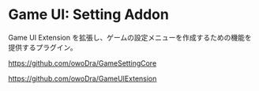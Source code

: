 # Game UI: Setting Addon
Game UI Extension を拡張し、ゲームの設定メニューを作成するための機能を提供するプラグイン。

https://github.com/owoDra/GameSettingCore

https://github.com/owoDra/GameUIExtension

